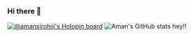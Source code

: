 ### Hi there 👋
[![@amansirohiii's Holopin board](https://holopin.me/amansirohiii)](https://holopin.io/@amansirohiii)
![Aman's GitHub stats](https://github-readme-stats.vercel.app/api?username=amansirohiii&show_icons=true&theme=dark)
hey!!

